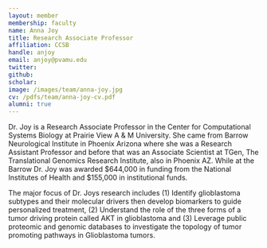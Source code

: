 ```yaml
---
layout: member
membership: faculty
name: Anna Joy
title: Research Associate Professor
affiliation: CCSB
handle: anjoy
email: anjoy@pvamu.edu
twitter: 
github: 
scholar: 
image: /images/team/anna-joy.jpg
cv: /pdfs/team/anna-joy-cv.pdf
alumni: true
---
```


Dr. Joy is a Research Associate Professor in the Center for Computational Systems Biology at Prairie View A & M University.   She came from Barrow Neurological Institute in Phoenix Arizona where she was a Research Assistant Professor and before that was an Associate Scientist at TGen, The Translational Genomics Research Institute, also in Phoenix AZ.  While at the Barrow Dr. Joy was awarded $644,000 in funding from the National Institutes of Health and $155,000 in institutional funds.

The major focus of Dr. Joys research includes (1) Identify glioblastoma subtypes and their molecular drivers then develop biomarkers to guide personalized treatment, (2) Understand the role of the three forms of a tumor driving protein called AKT in glioblastoma and (3) Leverage public proteomic and genomic databases to investigate the topology of tumor promoting pathways in Glioblastoma tumors. 
